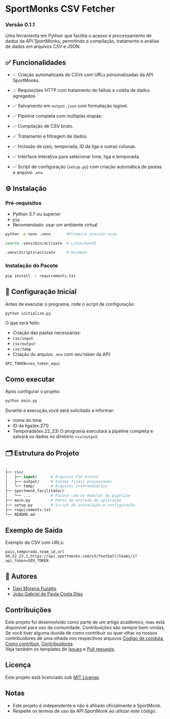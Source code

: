 # SportMonks CSV Fetcher
### Versão 0.1.1 
Uma ferramenta em Python que facilita o acesso e processamento de dados da API SportMonks, permitindo a compilação, tratamento e análise de dados em arquivos CSV e JSON.

## ✅ Funcionalidades
- ✅ Criação automatizada de CSVs com URLs personalizadas da API SportMonks.

- ✅ Requisições HTTP com tratamento de falhas e coleta de dados agregados.

- ✅ Salvamento em `output.json` com formatação legível.

- ✅ Pipeline completa com múltiplas etapas:

- ✅ Compilação de CSV bruto.

- ✅ Tratamento e filtragem de dados.

- ✅ Inclusão de país, temporada, ID da liga e outras colunas.

- ✅ Interface interativa para selecionar time, liga e temporada.

- ✅ Script de configuração (`setup.py`) com criação automática de pastas e arquivo `.env`.

## ⚙️ Instalação
### Pré-requisitos
- Python 3.7 ou superior
- `pip`
- Recomendado: usar um ambiente virtual
```bash
python -m venv .venv       #Primeiro execute esse

source .venv/bin/activate  # Linux/macOS

.venv\Scripts\activate     # Windows
```

### Instalação do Pacote
```bash
pip install -r requirements.txt
```

## 🚀 Configuração Inicial
Antes de executar o programa, rode o script de configuração:
```bash
python initialize.py
```
O que será feito:
- Criação das pastas necessárias:
- `csv/input`
- `csv/output`
- `csv/temp`
- Criação do arquivo `.env` com seu token da API:
```
API_TOKEN=seu_token_aqui
```

## Como executar
Após configurar o projeto:
```bash
python main.py
```
Durante a execução,você será solicitado a informar:
- nome do time
- ID da liga(ex:271)
- Temporada(ex:22_23)
O programa executará a pipeline completa e salvará os dados no diretório `csv/output`.

## 🗂️ Estrutura do Projeto

```graphql
.
├── csv/
│   ├── input/      # Arquivos CSV brutos
│   ├── output/     # Saídas finais processadas
│   └── temp/       # Arquivos intermediários
├── sportmonk_facilitator/
│   └── ...         # Pacote com os módulos da pipeline
├── main.py         # Ponto de entrada da aplicação
├── setup.py        # Script de instalação e configuração
├── requirements.txt
└── README.md
```
## Exemplo de Saida
Exemplo de CSV com URLs:
```csv
pais,temporada,team_id,url
UK,22_23,1,https://api.sportmonks.com/v3/football/teams/1?api_token=SEU_TOKEN
```

## 👥 Autores
- [Davi Moreira Fuzatto](https://github.com/davimf721)
- [João Gabriel de Paula Costa Dias](https://github.com/meninojohnsons)

## Contribuições
Este projeto foi desenvolvido como parte de um artigo acadêmico, mas está disponível para uso da comunidade. Contribuições são sempre bem-vindas,
Se você tiver alguma duvida de como contribuir ou quer olhar os nossos contribuidores dê uma olhada nos respectivos arquivos [Codigo de conduta](code_of_conduct.md), [Como contribuir](contributing.md), [Contribuidores](contributors.md).<br>
Veja também os templates de [Issues](issue_template.md) e [Pull requests](pull_request_template.md).
## Licença
Este projeto está licenciado sob [MIT License](LICENSE).

## Notas
- Este projeto é independente e não é afiliado oficialmente à SportMonk.
- Respeite os termos de uso da API SportMonk ao utilizar este código.
